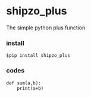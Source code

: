 # shipzo_plus
The simple python plus function

### install
```$pip install shipzo_plus```

### codes
```
def sum(a,b):
    print(a+b)
```
